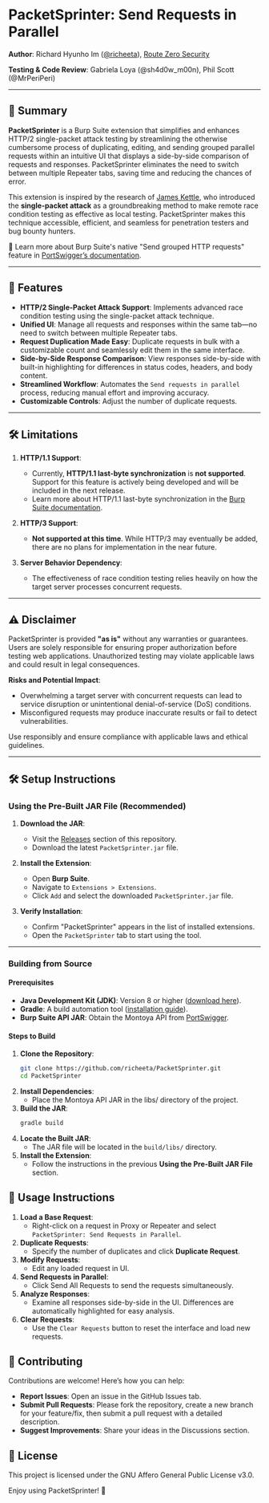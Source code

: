# PacketSprinter: Send Requests in Parallel

**Author**: Richard Hyunho Im ([@richeeta](https://github.com/richeeta)), [Route Zero Security](https://routezero.security) 

**Testing & Code Review**: Gabriela Loya (@sh4d0w_m00n), Phil Scott (@MrPeriPeri)

---

## 📖 Summary

**PacketSprinter** is a Burp Suite extension that simplifies and enhances HTTP/2 single-packet attack testing by streamlining the otherwise cumbersome process of duplicating, editing, and sending grouped parallel requests within an intuitive UI that displays a side-by-side comparison of requests and responses. PacketSprinter eliminates the need to switch between multiple Repeater tabs, saving time and reducing the chances of error.

This extension is inspired by the research of [James Kettle](https://portswigger.net/research/the-single-packet-attack-making-remote-race-conditions-local), who introduced the **single-packet attack** as a groundbreaking method to make remote race condition testing as effective as local testing. PacketSprinter makes this technique accessible, efficient, and seamless for penetration testers and bug bounty hunters.

🔗 Learn more about Burp Suite's native "Send grouped HTTP requests" feature in [PortSwigger’s documentation](https://portswigger.net/burp/documentation/desktop/tools/repeater/send-group).

---

## 🌟 Features

- **HTTP/2 Single-Packet Attack Support**: Implements advanced race condition testing using the single-packet attack technique.
- **Unified UI**: Manage all requests and responses within the same tab—no need to switch between multiple Repeater tabs.
- **Request Duplication Made Easy**: Duplicate requests in bulk with a customizable count and seamlessly edit them in the same interface.
- **Side-by-Side Response Comparison**: View responses side-by-side with built-in highlighting for differences in status codes, headers, and body content.
- **Streamlined Workflow**: Automates the `Send requests in parallel` process, reducing manual effort and improving accuracy.
- **Customizable Controls**: Adjust the number of duplicate requests.

---

## 🛠️ Limitations 

1. **HTTP/1.1 Support**:  
   - Currently, **HTTP/1.1 last-byte synchronization** is **not supported**. Support for this feature is actively being developed and will be included in the next release.  
   - Learn more about HTTP/1.1 last-byte synchronization in the [Burp Suite documentation](https://portswigger.net/burp/documentation/desktop/tools/repeater/send-group).

2. **HTTP/3 Support**:  
   - **Not supported at this time**. While HTTP/3 may eventually be added, there are no plans for implementation in the near future.  

3. **Server Behavior Dependency**:  
   - The effectiveness of race condition testing relies heavily on how the target server processes concurrent requests.

---

## ⚠️ Disclaimer 

PacketSprinter is provided **"as is"** without any warranties or guarantees. Users are solely responsible for ensuring proper authorization before testing web applications. Unauthorized testing may violate applicable laws and could result in legal consequences.

**Risks and Potential Impact**:
- Overwhelming a target server with concurrent requests can lead to service disruption or unintentional denial-of-service (DoS) conditions.
- Misconfigured requests may produce inaccurate results or fail to detect vulnerabilities.

Use responsibly and ensure compliance with applicable laws and ethical guidelines.

---

## 🛠️ Setup Instructions 

### Using the Pre-Built JAR File (Recommended)

1. **Download the JAR**:  
   - Visit the [Releases](https://github.com/richeeta/PacketSprinter/releases) section of this repository.
   - Download the latest `PacketSprinter.jar` file.

2. **Install the Extension**:  
   - Open **Burp Suite**.
   - Navigate to `Extensions > Extensions`.
   - Click `Add` and select the downloaded `PacketSprinter.jar` file.

3. **Verify Installation**:  
   - Confirm "PacketSprinter" appears in the list of installed extensions.
   - Open the `PacketSprinter` tab to start using the tool.

---

### Building from Source

#### Prerequisites

- **Java Development Kit (JDK)**: Version 8 or higher ([download here](https://adoptium.net/)).
- **Gradle**: A build automation tool ([installation guide](https://gradle.org/install/)).
- **Burp Suite API JAR**: Obtain the Montoya API from [PortSwigger](https://portswigger.net/burp/extender/api).

#### Steps to Build

1. **Clone the Repository**:  
   ```bash
   git clone https://github.com/richeeta/PacketSprinter.git
   cd PacketSprinter
   ```
2. **Install Dependencies**:
   * Place the Montoya API JAR in the libs/ directory of the project.
3. **Build the JAR**:
    ```bash
    gradle build
    ```
4. **Locate the Built JAR**:
    * The JAR file will be located in the `build/libs/` directory.
5. **Install the Extension**:
    * Follow the instructions in the previous **Using the Pre-Built JAR File** section.

## 🚀 Usage Instructions 
1. **Load a Base Request**:
    * Right-click on a request in Proxy or Repeater and select `PacketSprinter: Send Requests in Parallel`.
2. **Duplicate Requests**:
    * Specify the number of duplicates and click **Duplicate Request**.
3. **Modify Requests**:
    * Edit any loaded request in UI. 
4. **Send Requests in Parallel**:
    * Click Send All Requests to send the requests simultaneously.
5. **Analyze Responses**:
    * Examine all responses side-by-side in the UI. Differences are automatically highlighted for easy analysis.
6. **Clear Requests**:
    * Use the `Clear Requests` button to reset the interface and load new requests.

## 🤝 Contributing 
Contributions are welcome! Here’s how you can help:
* **Report Issues**: Open an issue in the GitHub Issues tab.
* **Submit Pull Requests**: Please fork the repository, create a new branch for your feature/fix, then submit a pull request with a detailed description.
* **Suggest Improvements**: Share your ideas in the Discussions section.

## 📄 License
This project is licensed under the GNU Affero General Public License v3.0.

Enjoy using PacketSprinter! 🚀
